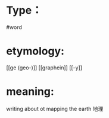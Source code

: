 # Type：
#word 
# etymology: 
[[ge (geo-)]]
[[graphein]]
[[-y]]
# meaning: 
writing about ot mapping the earth
地理